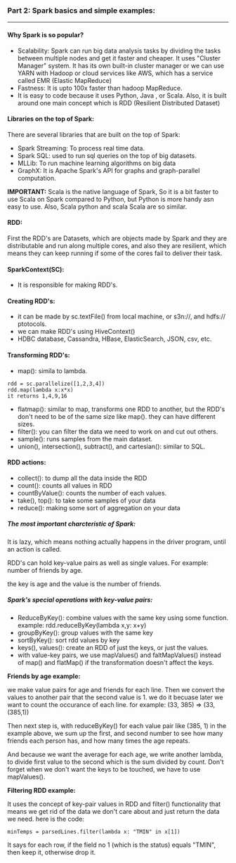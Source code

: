 ### Part 2: Spark basics and simple examples:
---
#### Why Spark is so popular?
- Scalability: Spark can run big data analysis tasks by dividing the tasks between multiple nodes and get it faster and cheaper. It uses "Cluster Manager" system. It has its own built-in cluster manager or we can use YARN with Hadoop or cloud services like AWS, which has a service called EMR (Elastic MapReduce)
- Fastness: It is upto 100x faster than hadoop MapReduce.
- It is easy to code because it uses Python, Java , or Scala. Also, it is built around one main concept which is RDD (Resilient Distributed Dataset)

#### Libraries on the top of Spark:

There are several libraries that are built on the top of Spark:

  - Spark Streaming: To process real time data.
  - Spark SQL: used to run sql queries on the top of big datasets.
  - MLLib: To run machine learning algorithms on big data
  - GraphX: It is Apache Spark's API for graphs and graph-parallel computation.

__IMPORTANT:__ Scala is the native language of Spark, So it is a bit faster to use Scala on Spark compared to Python, but Python is more handy asn easy to use.
Also, Scala python and scala Scala are so similar. 

#### RDD: 
First the RDD's are Datasets, which are objects made by Spark and they are distributable and run along multiple cores, and also they are resilient, which means they can keep running if some of the cores fail to deliver their task.

#### SparkContext(SC):

- It is responsible for making RDD's. 

#### Creating RDD's:
- it can be made by sc.textFile() from local machine, or s3n://, and hdfs:// ptotocols.
- we can make RDD's using HiveContext()
- HDBC database, Cassandra, HBase, ElasticSearch, JSON, csv, etc.

#### Transforming RDD's:

- map(): simila to lambda.
```
rdd = sc.parallelize([1,2,3,4])
rdd.map(lambda x:x*x)
it returns 1,4,9,16
```
- flatmap(): similar to map, transforms one RDD to another, but the RDD's don't need to be of the same size like map(). they can have different sizes.
- filter(): you can filter the data we need to work on and cut out others.
- sample(): runs samples from the main dataset.
- union(), intersection(), subtract(), and cartesian(): similar to SQL.

#### RDD actions:

- collect(): to dump all the data inside the RDD
- count(): counts all values in RDD
- countByValue(): counts the number of each values.
- take(), top(): to take some samples of your data
-  reduce(): making some sort of aggregation on your data

##### The most important charcteristic of Spark:
It is lazy, which means nothing actually happens in the driver program, until an action is called.

RDD's can hold key-value pairs as well as single values. For example: number of friends by age.

the key is age and the value is the number of friends.

##### Spark's special operations with key-value pairs:

- ReduceByKey(): combine values with the same key using some function. example: rdd.reduceByKey(lambda x,y: x+y)
- groupByKey(): group values with the same key
- sortByKey(): sort rdd values by key
- keys(), values(): create an RDD of just the keys, or just the values.
- with value-key pairs, we use mapValues() and faltMapValues() instead of map() and flatMap() if the transformation doesn't affect the keys.

__Friends by age example:__ 

we make value pairs for age and friends for each line. Then we convert the values to another pair that the second value is 1. we do it becuase later we want to count the occurance of each line.
for example: (33, 385) => (33,(385,1))

Then next step is, with reduceByKey() for each value pair like (385, 1) in the example above, we sum up the first, and second number to see how many friends each person has, and how many times the age repeats.

And because we want the average for each age, we write another lambda, to divide first value to the second which is the sum divided by count. Don't forget when we don't want the keys to be touched, we have to use mapValues().

__Filtering RDD example:__

It uses the concept of key-pair values in RDD and filter() functionality that means we get rid of the data we don't care about and just return the data we need. here is the code:

```
minTemps = parsedLines.filter(lambda x: "TMIN" in x[1])
```

It says for each row, if the field no 1 (which is the status) equals "TMIN", then keep it, otherwise drop it.
